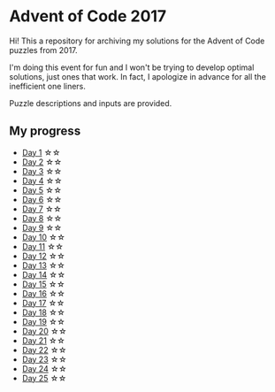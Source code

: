 # Advent of Code 2017

Hi! This a repository for archiving my solutions for the Advent of Code puzzles from 2017.

I'm doing this event for fun and I won't be trying to develop optimal solutions, just ones that work. In fact, I apologize in advance for all the inefficient one liners.

Puzzle descriptions and inputs are provided.

## My progress

- [Day 1](day01) ☆☆
- [Day 2](day02) ☆☆
- [Day 3](day03) ☆☆
- [Day 4](day04) ☆☆
- [Day 5](day05) ☆☆
- [Day 6](day06) ☆☆
- [Day 7](day07) ☆☆
- [Day 8](day08) ☆☆
- [Day 9](day09) ☆☆
- [Day 10](day10) ☆☆
- [Day 11](day11) ☆☆
- [Day 12](day12) ☆☆
- [Day 13](day13) ☆☆
- [Day 14](day14) ☆☆
- [Day 15](day15) ☆☆
- [Day 16](day16) ☆☆
- [Day 17](day17) ☆☆
- [Day 18](day18) ☆☆
- [Day 19](day19) ☆☆
- [Day 20](day20) ☆☆
- [Day 21](day21) ☆☆
- [Day 22](day22) ☆☆
- [Day 23](day23) ☆☆
- [Day 24](day24) ☆☆
- [Day 25](day25) ☆☆
